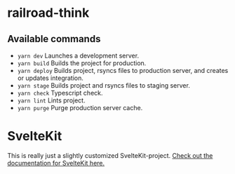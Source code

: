 # railroad-think

## Available commands

- `yarn dev` Launches a development server.
- `yarn build` Builds the project for production.
- `yarn deploy` Builds project, rsyncs files to production server, and creates or updates integration.
- `yarn stage` Builds project and rsyncs files to staging server.
- `yarn check` Typescript check.
- `yarn lint` Lints project.
- `yarn purge` Purge production server cache.

# SvelteKit

This is really just a slightly customized SvelteKit-project. [Check out the documentation for SvelteKit here.](https://kit.svelte.dev/docs/modules#$app-env)
